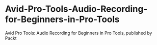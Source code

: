 # Avid-Pro-Tools-Audio-Recording-for-Beginners-in-Pro-Tools
Avid Pro Tools: Audio Recording for Beginners in Pro Tools, published by Packt
